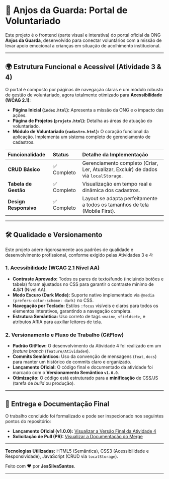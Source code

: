 # 💜 Anjos da Guarda: Portal de Voluntariado

Este projeto é o frontend (parte visual e interativa) do portal oficial da ONG **Anjos da Guarda**, desenvolvido para conectar voluntários com a missão de levar apoio emocional a crianças em situação de acolhimento institucional.

---

## 🌍 Estrutura Funcional e Acessível (Atividade 3 & 4)

O portal é composto por páginas de navegação claras e um módulo robusto de gestão de voluntariado, agora totalmente otimizado para **Acessibilidade (WCAG 2.1)**:

* **Página Inicial (`index.html`):** Apresenta a missão da ONG e o impacto das ações.
* **Página de Projetos (`projeto.html`):** Detalha as áreas de atuação do voluntariado.
* **Módulo de Voluntariado (`cadastro.html`):** O coração funcional da aplicação. Implementa um sistema completo de gerenciamento de cadastros.

| Funcionalidade | Status | Detalhe da Implementação |
| :--- | :--- | :--- |
| **CRUD Básico** | ✅ Completo | Gerenciamento completo (Criar, Ler, Atualizar, Excluir) de dados via `localStorage`. |
| **Tabela de Gestão** | ✅ Completo | Visualização em tempo real e dinâmica dos cadastros. |
| **Design Responsivo** | ✅ Completo | Layout se adapta perfeitamente a todos os tamanhos de tela (Mobile First). |

---

## 🛠️ Qualidade e Versionamento

Este projeto adere rigorosamente aos padrões de qualidade e desenvolvimento profissional, conforme exigido pelas Atividades 3 e 4:

### 1. Acessibilidade (WCAG 2.1 Nível AA)

* **Contraste Aprovado:** Todos os pares de texto/fundo (incluindo botões e tabela) foram ajustados no CSS para garantir o contraste mínimo de **4.5:1** (Nível AA).
* **Modo Escuro (Dark Mode):** Suporte nativo implementado via `@media (prefers-color-scheme: dark)` no CSS.
* **Navegação por Teclado:** Estilos `:focus` visíveis e claros para todos os elementos interativos, garantindo a navegação completa.
* **Estrutura Semântica:** Uso correto de tags `<main>`, `<fieldset>`, e atributos ARIA para auxiliar leitores de tela.

### 2. Versionamento e Fluxo de Trabalho (GitFlow)

* **Padrão GitFlow:** O desenvolvimento da Atividade 4 foi realizado em um *feature branch* (`feature/Atividade4`).
* **Commits Semânticos:** Uso da convenção de mensagens (`feat`, `docs`) para manter um histórico de commits claro e organizado.
* **Lançamento Oficial:** O código final e documentado da atividade foi marcado com o **Versionamento Semântico `v1.0.0`**.
* **Otimização:** O código está estruturado para a **minificação** de CSS/JS (tarefa de *build* ou produção).

---

## 🔗 Entrega e Documentação Final

O trabalho concluído foi formalizado e pode ser inspecionado nos seguintes pontos do repositório:

* **Lançamento Oficial (v1.0.0):** [Visualizar a Versão Final da Atividade 4](https://github.com/JesSilvaSantos/AulaProgramacaoWeb/releases/tag/v1.0.0)
* **Solicitação de Pull (PR):** [Visualizar a Documentação do Merge](https://github.com/JesSilvaSantos/AulaProgramacaoWeb/pulls)

---

**Tecnologias Utilizadas:** HTML5 (Semântica), CSS3 (Acessibilidade e Responsividade), JavaScript (CRUD via `localStorage`).

Feito com ❤️ por **JesSilvaSantos**.

---
